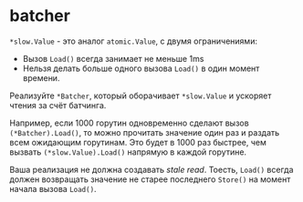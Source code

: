 # batcher

`*slow.Value` - это аналог `atomic.Value`, с двумя ограничениями:
  - Вызов `Load()` всегда занимает не меньше 1ms
  - Нельзя делать больше одного вызова `Load()` в один момент времени.

Реализуйте `*Batcher`, который оборачивает `*slow.Value` и ускоряет чтения за счёт батчинга.

Например, если 1000 горутин одновременно сделают вызов `(*Batcher).Load()`, то можно прочитать
значение один раз и раздать всем ожидающим горутинам. Это будет в 1000 раз быстрее,
чем вызвать `(*slow.Value).Load()` напрямую в каждой горутине.

Ваша реализация не должна создавать _stale read_. Тоесть, `Load()` всегда должен возвращать значение
не старее последнего `Store()` на момент начала вызова `Load()`.
